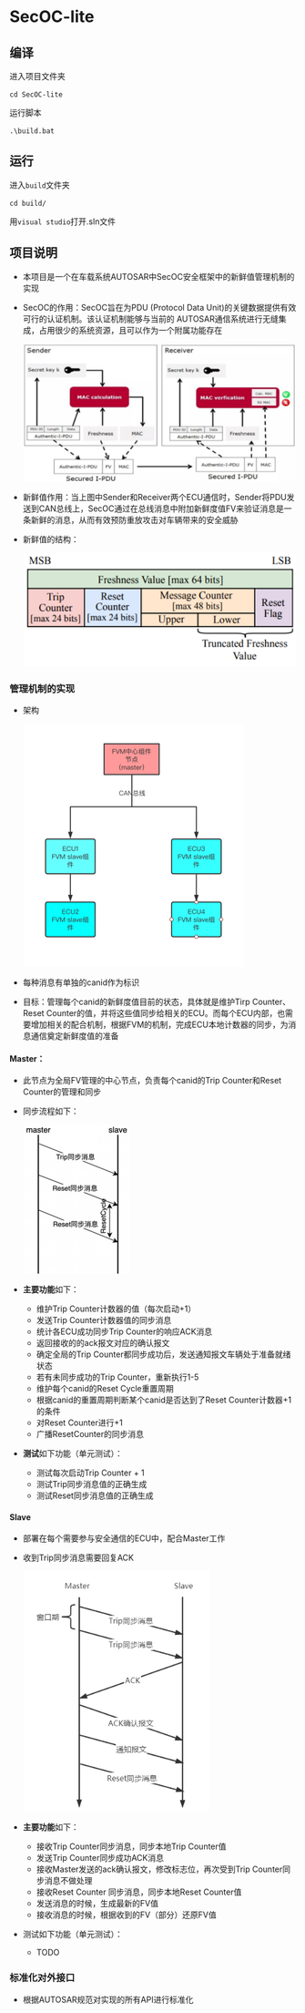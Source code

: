 # SecOC-lite

## 编译
进入项目文件夹
```
cd SecOC-lite
```

运行脚本
```
.\build.bat
```

## 运行

进入`build`文件夹
```
cd build/
```

用`visual studio`打开.sln文件

## 项目说明

- 本项目是一个在车载系统AUTOSAR中SecOC安全框架中的新鲜值管理机制的实现

- SecOC的作用：SecOC旨在为PDU (Protocol Data Unit)的关键数据提供有效可行的认证机制。该认证机制能够与当前的 AUTOSAR通信系统进行无缝集成，占用很少的系统资源，且可以作为一个附属功能存在

  ![image-20210524155425975](image-20210524155425975.png)

- 新鲜值作用：当上图中Sender和Receiver两个ECU通信时，Sender将PDU发送到CAN总线上，SecOC通过在总线消息中附加新鲜度值FV来验证消息是一条新鲜的消息，从而有效预防重放攻击对车辆带来的安全威胁

- 新鲜值的结构：

  ![image-20210524155644060](image-20210524155644060.png)

### 管理机制的实现

- 架构

  ![image-20210524160447444](image-20210524160447444.png)

- 每种消息有单独的canid作为标识

- 目标：管理每个canid的新鲜度值目前的状态，具体就是维护Tirp Counter、Reset Counter的值，并将这些值同步给相关的ECU。而每个ECU内部，也需要增加相关的配合机制，根据FVM的机制，完成ECU本地计数器的同步，为消息通信奠定新鲜度值的准备

#### Master：

- 此节点为全局FV管理的中心节点，负责每个canid的Trip Counter和Reset Counter的管理和同步

- 同步流程如下：

  ![image-20210524161002789](image-20210524161002789.png)

- **主要功能**如下：

  - 维护Trip Counter计数器的值（每次启动+1）
  - 发送Trip Counter计数器值的同步消息
  - 统计各ECU成功同步Trip Counter的响应ACK消息
  - 返回接收的的ack报文对应的确认报文
  - 确定全局的Trip Counter都同步成功后，发送通知报文车辆处于准备就绪状态
  - 若有未同步成功的Trip Counter，重新执行1-5
  - 维护每个canid的Reset Cycle重置周期
  - 根据canid的重置周期判断某个canid是否达到了Reset Counter计数器+1的条件
  - 对Reset Counter进行+1
  - 广播ResetCounter的同步消息

- **测试**如下功能（单元测试）：

  - 测试每次启动Trip Counter + 1
  - 测试Trip同步消息值的正确生成
  - 测试Reset同步消息值的正确生成

#### Slave

- 部署在每个需要参与安全通信的ECU中，配合Master工作

- 收到Trip同步消息需要回复ACK

  ![image-20210524162950269](image-20210524162950269.png)

- **主要功能**如下：

  - 接收Trip Counter同步消息，同步本地Trip Counter值
  - 发送Trip Counter同步成功ACK消息
  - 接收Master发送的ack确认报文，修改标志位，再次受到Trip Counter同步消息不做处理
  - 接收Reset Counter 同步消息，同步本地Reset Counter值
  - 发送消息的时候，生成最新的FV值
  - 接收消息的时候，根据收到的FV（部分）还原FV值

- 测试如下功能（单元测试）：

  - TODO



### 标准化对外接口

- 根据AUTOSAR规范对实现的所有API进行标准化